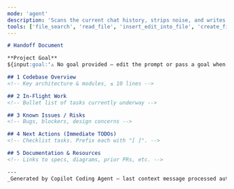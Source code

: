 ```yaml
---
mode: 'agent'
description: 'Scans the current chat history, strips noise, and writes a concise handoff.md for the next developer.'
tools: ['file_search', 'read_file', 'insert_edit_into_file', 'create_file']
---
```


<!--
INTERNAL THOUGHTS – not shown to the user.
1. Parse the entire chat transcript supplied by VS Code.
2. Extract SIGNAL → decisions, requirements, designs, pending work.
   Discard NOISE → debug logs, obsolete ideas, tool calls, transient snippets.
3. Categorize findings into:
   A. Codebase Overview
   B. In-Flight Work
   C. Known Issues / Risks
   D. Next Actions
   E. Resource Links
4. If there's no meaningful context, create a stub handoff.md that says so.
5. Write **only** the file below and nothing else in chat.
-->

```markdown filename="handoff.md"
# Handoff Document

**Project Goal**  
${input:goal:'⚠️ No goal provided – edit the prompt or pass a goal when running.'}

## 1 Codebase Overview
<!-- Key architecture & modules, ≤ 10 lines -->

## 2 In-Flight Work
<!-- Bullet list of tasks currently underway -->

## 3 Known Issues / Risks
<!-- Bugs, blockers, design concerns -->

## 4 Next Actions (Immediate TODOs)
<!-- Checklist tasks. Prefix each with "[ ]". -->

## 5 Documentation & Resources
<!-- Links to specs, diagrams, prior PRs, etc. -->

---
_Generated by Copilot Coding Agent – last context message processed automatically._
```